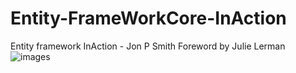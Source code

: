 # Entity-FrameWorkCore-InAction
Entity framework InAction - Jon P Smith Foreword by Julie Lerman 
![images](https://github.com/alyaa999/Entity-FrameWorkCore-InAction-/assets/41211827/c0df3332-5b84-4801-941f-549278d1b97a)
